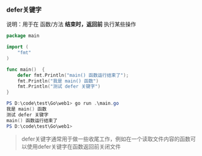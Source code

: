 ### defer关键字

说明：用于在 函数/方法 **结束时，返回前** 执行某些操作

```go
package main

import (
	"fmt"
)

func main()  {
	defer fmt.Println("main() 函数运行结束了");
	fmt.Println("我是 main() 函数")
	fmt.Println("测试 defer 关键字")
}
```

```powershell
PS D:\code\test\Go\web1> go run .\main.go
我是 main() 函数
测试 defer 关键字
main() 函数运行结束了
PS D:\code\test\Go\web1>
```



>    defer关键字通常用于做一些收尾工作，例如在一个读取文件内容的函数可以使用defer关键字在函数返回前关闭文件

